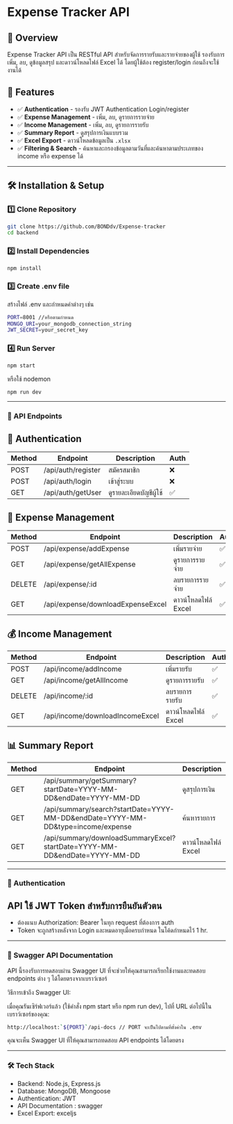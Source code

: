 # Expense Tracker API

## 📌 Overview
Expense Tracker API เป็น RESTful API สำหรับจัดการรายรับและรายจ่ายของผู้ใช้ รองรับการเพิ่ม, ลบ, ดูข้อมูลสรุป และดาวน์โหลดไฟล์ Excel ได้ โดยผู้ใช้ต้อง register/login ก่อนถึงจะใช้งานได้

## 🚀 Features
- ✅ **Authentication** - รองรับ JWT Authentication Login/register 
- ✅ **Expense Management** - เพิ่ม, ลบ, ดูรายการรายจ่าย  
- ✅ **Income Management** - เพิ่ม, ลบ, ดูรายการรายรับ  
- ✅ **Summary Report** - ดูสรุปการเงินแบบรวม  
- ✅ **Excel Export** - ดาวน์โหลดข้อมูลเป็น `.xlsx`  
- ✅ **Filtering & Search** - ค้นหาและกรองข้อมูลตามวันที่และค้นหาตามประเภทของ income หรือ expense ได้  

---

## 🛠️ Installation & Setup
### 1️⃣ Clone Repository  
```bash
git clone https://github.com/BONDdv/Expense-tracker
cd backend
```
### 2️⃣ Install Dependencies
```bash
npm install
```

### 3️⃣ Create .env file
สร้างไฟล์ .env และกำหนดค่าต่างๆ เช่น
```bash
PORT=8001 //หรือตามกำหนด
MONGO_URI=your_mongodb_connection_string
JWT_SECRET=your_secret_key
```
### 4️⃣ Run Server
```bash
npm start
```
หรือใช้ nodemon
```bash
npm run dev
```

---

### 🔗 API Endpoints
## 🔑 Authentication
Method | Endpoint | Description | Auth
----- | ----- | ----- | ----- |
POST | /api/auth/register | สมัครสมาชิก | ❌
POST | /api/auth/login | เข้าสู่ระบบ | ❌
GET | /api/auth/getUser | ดูรายละเอียดบัญชีผู้ใช้ | ✅

## 💸 Expense Management
Method| Endpoint | Description | Auth
----- | ----- | ----- | ----- |
POST | /api/expense/addExpense | เพิ่มรายจ่าย | ✅
GET| /api/expense/getAllExpense | ดูรายการรายจ่าย | ✅
DELETE | /api/expense/:id | ลบรายการรายจ่าย | ✅
GET | /api/expense/downloadExpenseExcel | ดาวน์โหลดไฟล์ Excel | ✅

## 💰 Income Management
Method| Endpoint | Description | Auth
----- | ----- | ----- | ----- |
POST | /api/income/addIncome | เพิ่มรายรับ | ✅
GET| /api/income/getAllIncome | ดูรายการรายรับ | ✅
DELETE | /api/income/:id | ลบรายการรายรับ | ✅
GET | /api/income/downloadIncomeExcel | ดาวน์โหลดไฟล์ Excel | ✅

## 📊 Summary Report
Method | Endpoint | Description | Auth
----- | ----- | ----- | ----- |
GET | /api/summary/getSummary?startDate=YYYY-MM-DD&endDate=YYYY-MM-DD | ดูสรุปการเงิน | ✅
GET | /api/summary/search?startDate=YYYY-MM-DD&endDate=YYYY-MM-DD&type=income/expense | ค้นหารายการ | ✅
GET | /api/summary/downloadSummaryExcel?startDate=YYYY-MM-DD&endDate=YYYY-MM-DD | ดาวน์โหลดไฟล์ Excel | ✅

---

### 🔐 Authentication
## API ใช้ JWT Token สำหรับการยืนยันตัวตน

* ต้องแนบ Authorization: Bearer <token> ในทุก request ที่ต้องการ auth
* Token จะถูกสร้างหลังจาก Login และหมดอายุเมื่อครบกำหนด ในโค้ดกำหนดไว้ 1 hr.

---
### 🧪 Swagger API Documentation

API นี้รองรับการทดสอบผ่าน Swagger UI ที่จะช่วยให้คุณสามารถเรียกใช้งานและทดสอบ endpoints ต่าง ๆ ได้โดยตรงจากเบราว์เซอร์

วิธีการเข้าถึง Swagger UI:

เมื่อคุณรันเซิร์ฟเวอร์แล้ว (ใช้คำสั่ง npm start หรือ npm run dev), ไปที่ URL ต่อไปนี้ในเบราว์เซอร์ของคุณ:

```bash
http://localhost:`${PORT}`/api-docs // PORT จะเป็นไปตามที่ตั้งค่าใน .env
```
คุณจะเห็น Swagger UI ที่ให้คุณสามารถทดสอบ API endpoints ได้โดยตรง


---

### 🛠️ Tech Stack
* Backend: Node.js, Express.js
* Database: MongoDB, Mongoose
* Authentication: JWT
* API Documentation : swagger
* Excel Export: exceljs